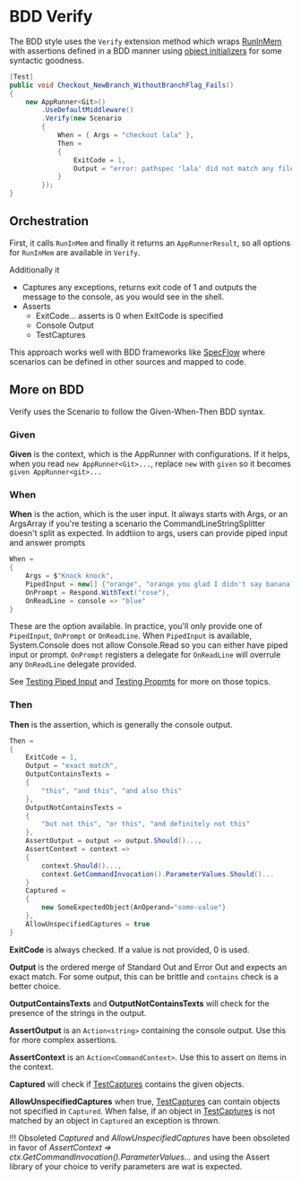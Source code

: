 # BDD Verify

The BDD style uses the `Verify` extension method which wraps [RunInMem](run-in-mem.md) with assertions defined in a BDD manner using [object initializers](https://docs.microsoft.com/en-us/dotnet/csharp/programming-guide/classes-and-structs/object-and-collection-initializers) for some syntactic goodness.


```c#
[Test]
public void Checkout_NewBranch_WithoutBranchFlag_Fails()
{
    new AppRunner<Git>()
        .UseDefaultMiddleware()
        .Verify(new Scenario
        {
            When = { Args = "checkout lala" },
            Then =
            {
                ExitCode = 1,
                Output = "error: pathspec 'lala' did not match any file(s) known to git"
            }
        });
}
```

## Orchestration

First, it calls `RunInMem` and finally it returns an `AppRunnerResult`, so all options for `RunInMem` are available in `Verify`.

Additionally it

* Captures any exceptions, returns exit code of 1 and outputs the message to the console, as you would see in the shell.
* Asserts
    * ExitCode... asserts is 0 when ExitCode is specified
    * Console Output
    * TestCaptures

This approach works well with BDD frameworks like [SpecFlow](https://specflow.org/) where scenarios can be defined in other sources and mapped to code.

## More on BDD

Verify uses the Scenario to follow the Given-When-Then BDD syntax.

### Given
**Given** is the context, which is the AppRunner with configurations. If it helps, when you read `new AppRunner<Git>...`, replace `new` with `given` so it becomes `given AppRunner<git>...`

### When
**When** is the action, which is the user input. It always starts with Args, or an ArgsArray if you're testing a scenario the CommandLineStringSplitter doesn't split as expected.  In addtiion to args, users can provide piped input and answer prompts

```c#
When = 
{
    Args = $"Knock knock",
    PipedInput = new[] {"orange", "orange you glad I didn't say banana?"},
    OnPrompt = Respond.WithText("rose"),
    OnReadLine = console => "blue"
}
```
These are the option available. In practice, you'll only provide one of `PipedInput`, `OnPrompt` or `OnReadLine`. When `PipedInput` is available, System.Console does not allow Console.Read so you can either have piped input or prompt. `OnPrompt` registers a delegate for `OnReadLine` will overrule any `OnReadLine` delegate provided.

See [Testing Piped Input](../Tools/testing-piped-input.md) and [Testing Propmts](../Tools/testing-prompts.md) for more on those topics.

### Then
**Then** is the assertion, which is generally the console output.

```c#
Then =
{
    ExitCode = 1,
    Output = "exact match",
    OutputContainsTexts = 
    {
        "this", "and this", "and also this"
    },
    OutputNotContainsTexts = 
    {
        "but not this", "or this", "and definitely not this"
    },
    AssertOutput = output => output.Should()...,
    AssertContext = context => 
    {
        context.Should()...,
        context.GetCommandInvocation().ParameterValues.Should()...
    }
    Captured =
    {
        new SomeExpectedObject{AnOperand="some-value"}
    },
    AllowUnspecifiedCaptures = true
}
```

**ExitCode** is always checked. If a value is not provided, 0 is used.

**Output** is the ordered merge of Standard Out and Error Out and expects an exact match. For some output, this can be brittle and `contains` check is a better choice.

**OutputContainsTexts** and **OutputNotContainsTexts** will check for the presence of the strings in the output.

**AssertOutput** is an `Action<string>` containing the console output. Use this for more complex assertions.

**AssertContext** is an `Action<CommandContext>`. Use this to assert on items in the context.

**Captured** will check if [TestCaptures](test-captures.md) contains the given objects.

**AllowUnspecifiedCaptures** when true, [TestCaptures](test-captures.md) can contain objects not specified in `Captured`. When false, if an object in [TestCaptures](test-captures.md) is not matched by an object in `Captured` an exception is thrown.

!!! Obsoleted
    *Captured* and *AllowUnspecifiedCaptures* have been obsoleted in favor of *AssertContext => ctx.GetCommandInvocation().ParameterValues...* and using the Assert library of your choice to verify parameters are wat is expected.
